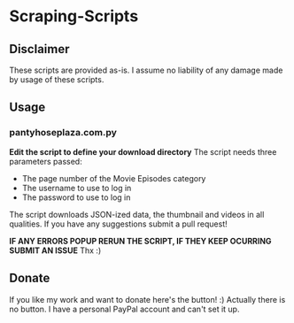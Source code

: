 # Scraping-Scripts
## Disclaimer
These scripts are provided as-is. I assume no liability of any damage made by usage of these scripts.
## Usage
### pantyhoseplaza.com.py
**Edit the script to define your download directory**
The script needs three parameters passed:
- The page number of the Movie Episodes category
- The username to use to log in
- The password to use to log in

The script downloads JSON-ized data, the thumbnail and videos in all qualities.
If you have any suggestions submit a pull request!

**IF ANY ERRORS POPUP RERUN THE SCRIPT, IF THEY KEEP OCURRING SUBMIT AN ISSUE**
Thx :)

## Donate
If you like my work and want to donate here's the button! :)
Actually there is no button. I have a personal PayPal account and can't set it up.
